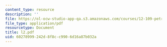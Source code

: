 ```yaml
---
content_type: resource
description: ''
file: https://ol-ocw-studio-app-qa.s3.amazonaws.com/courses/12-109-petrology-fall-2005/60278999242d8f8cc9906d16a87b032a_l2.pdf
file_type: application/pdf
resourcetype: Document
title: l2.pdf
uid: 60278999-242d-8f8c-c990-6d16a87b032a
---
```

